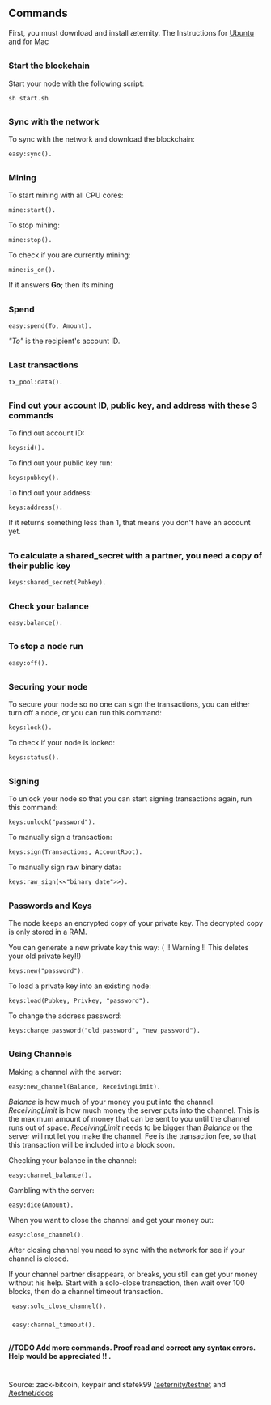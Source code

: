 ## Commands

First, you must download and install æternity. The Instructions for [Ubuntu](Troubleshooting#for-ubuntu) and for [Mac](Troubleshooting#for-mac)  
## 
### Start the blockchain
Start your node with the following script:
```
sh start.sh
```
## 

### Sync with the network
To sync with the network and download the blockchain:
```
easy:sync().
```
## 
### Mining
To start mining with all CPU cores:
```
mine:start().
```
To stop mining:
```
mine:stop().
```
To check if you are currently mining:
```
mine:is_on().
```
If it answers **Go**; then its mining
## 
### Spend
```
easy:spend(To, Amount).
```
_"To"_ is the recipient's account ID.
## 
### Last transactions
```
tx_pool:data().
```
## 
### Find out your account ID, public key, and address with these 3 commands
To find out account ID:
```
keys:id().
```
To find out your public key run:
```
keys:pubkey().
```
To find out your address:
```
keys:address().
```
If it returns something less than 1, that means you don't have an account yet.
## 
### To calculate a shared_secret with a partner, you need a copy of their public key
```
keys:shared_secret(Pubkey).
```
## 
### Check your balance
```
easy:balance().
```
## 
### To stop a node run
```
easy:off().
```
## 
### Securing your node

To secure your node so no one can sign the transactions, you can either turn off a node, or you can run this command:
```
keys:lock().
```
To check if your node is locked:
```
keys:status().
```
## 
### Signing

To unlock your node so that you can start signing transactions again, run this command:
```
keys:unlock("password").
```
To manually sign a transaction:
```
keys:sign(Transactions, AccountRoot).
```
To manually sign raw binary data:
```
keys:raw_sign(<<"binary date">>).
```
## 
### Passwords and Keys

The node keeps an encrypted copy of your private key. The decrypted copy is only stored in a RAM.                        

You can generate a new private key this way: ( !! Warning !!  This deletes your old private key!!)
```
keys:new("password").
```
To load a private key into an existing node:
```
keys:load(Pubkey, Privkey, "password").
```

To change the address password:
```
keys:change_password("old_password", "new_password").
```
## 
### Using Channels
Making a channel with the server:
```
easy:new_channel(Balance, ReceivingLimit).
```
 _Balance_ is how much of your money you put into the channel. _ReceivingLimit_ is how much money the server puts into the channel.
  This is the maximum amount of money that can be sent to you until the channel runs out of space. _ReceivingLimit_ needs to be bigger than _Balance_ or the server will not let you make the channel. Fee is the transaction fee, so that this transaction will be included into a block soon.

Checking your balance in the channel:
```
easy:channel_balance().
```
Gambling with the server:
```
easy:dice(Amount).
```

When you want to close the channel and get your money out:
```
easy:close_channel().
```

After closing channel you need to sync with the network for see if your channel is closed.

If your channel partner disappears, or breaks, you still can get your money without his help.  Start with a solo-close transaction, then wait over 100 blocks, then do a channel timeout transaction.
```
 easy:solo_close_channel().
```
### 
```
 easy:channel_timeout().
```
    







## 


## 

 **//TODO  Add more commands. Proof read and correct any syntax errors.   Help would be appreciated !! .**

# 

Source: zack-bitcoin, keypair and stefek99 [/aeternity/testnet](https://github.com/aeternity/testnet/blob/master/README.md) and [/testnet/docs](https://github.com/aeternity/testnet/blob/master/docs/keys.md)



